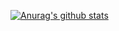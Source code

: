 [![Anurag's github stats](https://github-readme-stats.vercel.app/api?username=hirachon&show_icons=true&theme=radical&bg_color=FFFFCC&text_color=333333)](https://github.com/anuraghazra/github-readme-stats)

